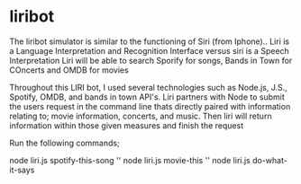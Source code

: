 # liribot

The liribot simulator is similar to the functioning of Siri (from Iphone).. 
Liri is a Language Interpretation and Recognition Interface versus siri is a Speech Interpretation
Liri will be able to search Sporify for songs, Bands in Town for COncerts and OMDB for movies

Throughout this LIRI bot, I used several technologies such as Node.js, J.S., Spotify, OMDB, and bands in town API's.
Liri partners with Node to submit the users request in the command line thats directly paired with information relating to; movie information, concerts, and music. Then liri will return information within those given measures and finish the request

Run the following commands;

node liri.js spotify-this-song '<song name here>'
node liri.js movie-this '<movie name here>'
node liri.js do-what-it-says



